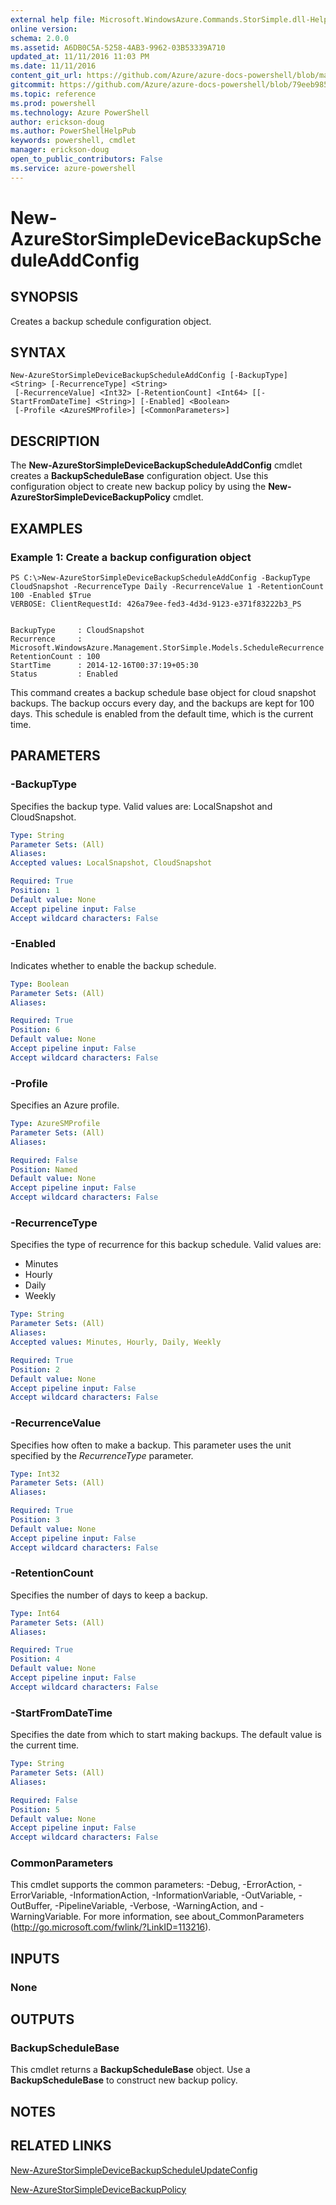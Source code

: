 ```yaml
---
external help file: Microsoft.WindowsAzure.Commands.StorSimple.dll-Help.xml
online version: 
schema: 2.0.0
ms.assetid: A6DB0C5A-5258-4AB3-9962-03B53339A710
updated_at: 11/11/2016 11:03 PM
ms.date: 11/11/2016
content_git_url: https://github.com/Azure/azure-docs-powershell/blob/master/azureps-cmdlets-docs/ServiceManagement/Azure.StorSimple/v2.1.0/New-AzureStorSimpleDeviceBackupScheduleAddConfig.md
gitcommit: https://github.com/Azure/azure-docs-powershell/blob/79eeb985ea480979357fb4695832a0c3d29a48bf/azureps-cmdlets-docs/ServiceManagement/Azure.StorSimple/v2.1.0/New-AzureStorSimpleDeviceBackupScheduleAddConfig.md
ms.topic: reference
ms.prod: powershell
ms.technology: Azure PowerShell
author: erickson-doug
ms.author: PowerShellHelpPub
keywords: powershell, cmdlet
manager: erickson-doug
open_to_public_contributors: False
ms.service: azure-powershell
---
```


# New-AzureStorSimpleDeviceBackupScheduleAddConfig

## SYNOPSIS
Creates a backup schedule configuration object.

## SYNTAX

```
New-AzureStorSimpleDeviceBackupScheduleAddConfig [-BackupType] <String> [-RecurrenceType] <String>
 [-RecurrenceValue] <Int32> [-RetentionCount] <Int64> [[-StartFromDateTime] <String>] [-Enabled] <Boolean>
 [-Profile <AzureSMProfile>] [<CommonParameters>]
```

## DESCRIPTION
The **New-AzureStorSimpleDeviceBackupScheduleAddConfig** cmdlet creates a **BackupScheduleBase** configuration object.
Use this configuration object to create new backup policy by using the **New-AzureStorSimpleDeviceBackupPolicy** cmdlet.

## EXAMPLES

### Example 1: Create a backup configuration object
```
PS C:\>New-AzureStorSimpleDeviceBackupScheduleAddConfig -BackupType CloudSnapshot -RecurrenceType Daily -RecurrenceValue 1 -RetentionCount 100 -Enabled $True
VERBOSE: ClientRequestId: 426a79ee-fed3-4d3d-9123-e371f83222b3_PS


BackupType     : CloudSnapshot
Recurrence     : Microsoft.WindowsAzure.Management.StorSimple.Models.ScheduleRecurrence
RetentionCount : 100
StartTime      : 2014-12-16T00:37:19+05:30
Status         : Enabled
```

This command creates a backup schedule base object for cloud snapshot backups.
The backup occurs every day, and the backups are kept for 100 days.
This schedule is enabled from the default time, which is the current time.

## PARAMETERS

### -BackupType
Specifies the backup type.
Valid values are: LocalSnapshot and CloudSnapshot.

```yaml
Type: String
Parameter Sets: (All)
Aliases: 
Accepted values: LocalSnapshot, CloudSnapshot

Required: True
Position: 1
Default value: None
Accept pipeline input: False
Accept wildcard characters: False
```

### -Enabled
Indicates whether to enable the backup schedule.

```yaml
Type: Boolean
Parameter Sets: (All)
Aliases: 

Required: True
Position: 6
Default value: None
Accept pipeline input: False
Accept wildcard characters: False
```

### -Profile
Specifies an Azure profile.

```yaml
Type: AzureSMProfile
Parameter Sets: (All)
Aliases: 

Required: False
Position: Named
Default value: None
Accept pipeline input: False
Accept wildcard characters: False
```

### -RecurrenceType
Specifies the type of recurrence for this backup schedule.
Valid values are: 

- Minutes
- Hourly
- Daily
- Weekly

```yaml
Type: String
Parameter Sets: (All)
Aliases: 
Accepted values: Minutes, Hourly, Daily, Weekly

Required: True
Position: 2
Default value: None
Accept pipeline input: False
Accept wildcard characters: False
```

### -RecurrenceValue
Specifies how often to make a backup.
This parameter uses the unit specified by the *RecurrenceType* parameter.

```yaml
Type: Int32
Parameter Sets: (All)
Aliases: 

Required: True
Position: 3
Default value: None
Accept pipeline input: False
Accept wildcard characters: False
```

### -RetentionCount
Specifies the number of days to keep a backup.

```yaml
Type: Int64
Parameter Sets: (All)
Aliases: 

Required: True
Position: 4
Default value: None
Accept pipeline input: False
Accept wildcard characters: False
```

### -StartFromDateTime
Specifies the date from which to start making backups.
The default value is the current time.

```yaml
Type: String
Parameter Sets: (All)
Aliases: 

Required: False
Position: 5
Default value: None
Accept pipeline input: False
Accept wildcard characters: False
```

### CommonParameters
This cmdlet supports the common parameters: -Debug, -ErrorAction, -ErrorVariable, -InformationAction, -InformationVariable, -OutVariable, -OutBuffer, -PipelineVariable, -Verbose, -WarningAction, and -WarningVariable. For more information, see about_CommonParameters (http://go.microsoft.com/fwlink/?LinkID=113216).

## INPUTS

### None

## OUTPUTS

### BackupScheduleBase
This cmdlet returns a **BackupScheduleBase** object.
Use a **BackupScheduleBase** to construct new backup policy.

## NOTES

## RELATED LINKS

[New-AzureStorSimpleDeviceBackupScheduleUpdateConfig](xref:ServiceManagement/Azure.StorSimple/v2.1.0/New-AzureStorSimpleDeviceBackupScheduleUpdateConfig.md)

[New-AzureStorSimpleDeviceBackupPolicy](xref:ServiceManagement/Azure.StorSimple/v2.1.0/New-AzureStorSimpleDeviceBackupPolicy.md)


